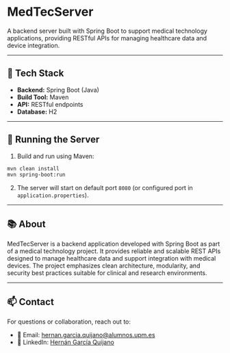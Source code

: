 
# MedTecServer

A backend server built with Spring Boot to support medical technology applications, providing RESTful APIs for managing healthcare data and device integration.

---

## 🔧 Tech Stack

* **Backend:** Spring Boot (Java)
* **Build Tool:** Maven
* **API:** RESTful endpoints
* **Database:** H2

---

## 🚀 Running the Server

1. Build and run using Maven:

```bash
mvn clean install
mvn spring-boot:run
```

2. The server will start on default port `8080` (or configured port in `application.properties`).

---

## 📚 About

MedTecServer is a backend application developed with Spring Boot as part of a medical technology project. It provides reliable and scalable REST APIs designed to manage healthcare data and support integration with medical devices. The project emphasizes clean architecture, modularity, and security best practices suitable for clinical and research environments.

---

## 📫 Contact

For questions or collaboration, reach out to:

* 📧 Email: [hernan.garcia.quijano@alumnos.upm.es](mailto:hernan.garcia.quijano@alumnos.upm.es)
* 💼 LinkedIn: [Hernán García Quijano](https://www.linkedin.com/in/hernan-garcia-quijano)
